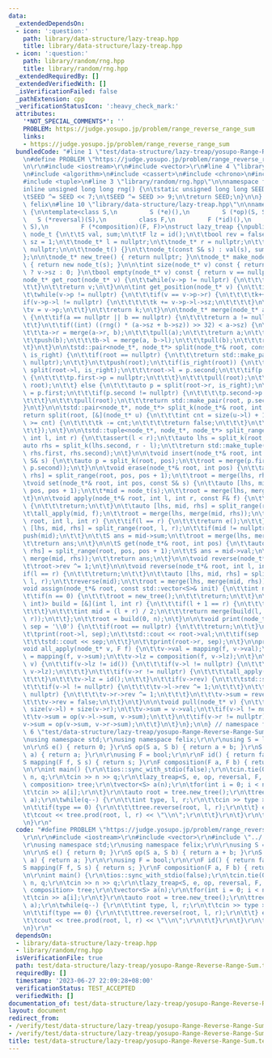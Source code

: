 ```yaml
---
data:
  _extendedDependsOn:
  - icon: ':question:'
    path: library/data-structure/lazy-treap.hpp
    title: library/data-structure/lazy-treap.hpp
  - icon: ':question:'
    path: library/random/rng.hpp
    title: library/random/rng.hpp
  _extendedRequiredBy: []
  _extendedVerifiedWith: []
  _isVerificationFailed: false
  _pathExtension: cpp
  _verificationStatusIcon: ':heavy_check_mark:'
  attributes:
    '*NOT_SPECIAL_COMMENTS*': ''
    PROBLEM: https://judge.yosupo.jp/problem/range_reverse_range_sum
    links:
    - https://judge.yosupo.jp/problem/range_reverse_range_sum
  bundledCode: "#line 1 \"test/data-structure/lazy-treap/yosupo-Range-Reverse-Range-Sum.test.cpp\"\
    \n#define PROBLEM \"https://judge.yosupo.jp/problem/range_reverse_range_sum\"\r\
    \n\r\n#include <iostream>\r\n#include <vector>\r\n#line 4 \"library/data-structure/lazy-treap.hpp\"\
    \n#include <algorithm>\n#include <cassert>\n#include <chrono>\n#include <functional>\n\
    #include <tuple>\n#line 3 \"library/random/rng.hpp\"\n\nnamespace felix {\n\n\
    inline unsigned long long rng() {\n\tstatic unsigned long long SEED = std::chrono::steady_clock::now().time_since_epoch().count();\n\
    \tSEED ^= SEED << 7;\n\tSEED ^= SEED >> 9;\n\treturn SEED;\n}\n\n} // namespace\
    \ felix\n#line 10 \"library/data-structure/lazy-treap.hpp\"\n\nnamespace felix\
    \ {\n\ntemplate<class S,\n         S (*e)(),\n         S (*op)(S, S),\n      \
    \   S (*reversal)(S),\n         class F,\n         F (*id)(),\n         S (*mapping)(F,\
    \ S),\n         F (*composition)(F, F)>\nstruct lazy_treap {\npublic:\n\tstruct\
    \ node_t {\n\t\tS val, sum;\n\t\tF lz = id();\n\t\tbool rev = false;\n\t\tint\
    \ sz = 1;\n\t\tnode_t* l = nullptr;\n\t\tnode_t* r = nullptr;\n\t\tnode_t* p =\
    \ nullptr;\n\n\t\tnode_t() {}\n\t\tnode_t(const S& s) : val(s), sum(s) {}\n\t\
    };\n\n\tnode_t* new_tree() { return nullptr; }\n\tnode_t* make_node(const S& s)\
    \ { return new node_t(s); }\n\n\tint size(node_t* v) const { return v != nullptr\
    \ ? v->sz : 0; }\n\tbool empty(node_t* v) const { return v == nullptr; }\n\n\t\
    node_t* get_root(node_t* v) {\n\t\twhile(v->p != nullptr) {\n\t\t\tv = v->p;\n\
    \t\t}\n\t\treturn v;\n\t}\n\n\tint get_position(node_t* v) {\n\t\tint k = size(v->l);\n\
    \t\twhile(v->p != nullptr) {\n\t\t\tif(v == v->p->r) {\n\t\t\t\tk++;\n\t\t\t\t\
    if(v->p->l != nullptr) {\n\t\t\t\t\tk += v->p->l->sz;\n\t\t\t\t}\n\t\t\t}\n\t\t\
    \tv = v->p;\n\t\t}\n\t\treturn k;\n\t}\n\n\tnode_t* merge(node_t* a, node_t* b)\
    \ {\n\t\tif(a == nullptr || b == nullptr) {\n\t\t\treturn a != nullptr ? a : b;\n\
    \t\t}\n\t\tif((int) ((rng() * (a->sz + b->sz)) >> 32) < a->sz) {\n\t\t\tpush(a);\n\
    \t\t\ta->r = merge(a->r, b);\n\t\t\tpull(a);\n\t\t\treturn a;\n\t\t} else {\n\t\
    \t\tpush(b);\n\t\t\tb->l = merge(a, b->l);\n\t\t\tpull(b);\n\t\t\treturn b;\n\t\
    \t}\n\t}\n\n\tstd::pair<node_t*, node_t*> split(node_t*& root, const std::function<bool(node_t*)>&\
    \ is_right) {\n\t\tif(root == nullptr) {\n\t\t\treturn std::make_pair(nullptr,\
    \ nullptr);\n\t\t}\n\t\tpush(root);\n\t\tif(is_right(root)) {\n\t\t\tauto p =\
    \ split(root->l, is_right);\n\t\t\troot->l = p.second;\n\t\t\tif(p.first != nullptr)\
    \ {\n\t\t\t\tp.first->p = nullptr;\n\t\t\t}\n\t\t\tpull(root);\n\t\t\treturn std::make_pair(p.first,\
    \ root);\n\t\t} else {\n\t\t\tauto p = split(root->r, is_right);\n\t\t\troot->r\
    \ = p.first;\n\t\t\tif(p.second != nullptr) {\n\t\t\t\tp.second->p = nullptr;\n\
    \t\t\t}\n\t\t\tpull(root);\n\t\t\treturn std::make_pair(root, p.second);\n\t\t\
    }\n\t}\n\n\tstd::pair<node_t*, node_t*> split_k(node_t*& root, int k) {\n\t\t\
    return split(root, [&](node_t* u) {\n\t\t\tint cnt = size(u->l) + 1;\n\t\t\tif(k\
    \ >= cnt) {\n\t\t\t\tk -= cnt;\n\t\t\t\treturn false;\n\t\t\t}\n\t\t\treturn true;\n\
    \t\t});\n\t}\n\n\tstd::tuple<node_t*, node_t*, node_t*> split_range(node_t*& root,\
    \ int l, int r) {\n\t\tassert(l < r);\n\t\tauto lhs = split_k(root, l);\n\t\t\
    auto rhs = split_k(lhs.second, r - l);\n\t\treturn std::make_tuple(lhs.first,\
    \ rhs.first, rhs.second);\n\t}\n\n\tvoid insert(node_t*& root, int pos, const\
    \ S& s) {\n\t\tauto p = split_k(root, pos);\n\t\troot = merge(p.first, merge(make_node(s),\
    \ p.second));\n\t}\n\n\tvoid erase(node_t*& root, int pos) {\n\t\tauto [lhs, mid,\
    \ rhs] = split_range(root, pos, pos + 1);\n\t\troot = merge(lhs, rhs);\n\t}\n\n\
    \tvoid set(node_t*& root, int pos, const S& s) {\n\t\tauto [lhs, mid, rhs] = split_range(root,\
    \ pos, pos + 1);\n\t\t*mid = node_t(s);\n\t\troot = merge(lhs, merge(mid, rhs));\n\
    \t}\n\n\tvoid apply(node_t*& root, int l, int r, const F& f) {\n\t\tif(l == r)\
    \ {\n\t\t\treturn;\n\t\t}\n\t\tauto [lhs, mid, rhs] = split_range(root, l, r);\n\
    \t\tall_apply(mid, f);\n\t\troot = merge(lhs, merge(mid, rhs));\n\t}\n\n\tS prod(node_t*&\
    \ root, int l, int r) {\n\t\tif(l == r) {\n\t\t\treturn e();\n\t\t}\n\t\tauto\
    \ [lhs, mid, rhs] = split_range(root, l, r);\n\t\tif(mid != nullptr) {\n\t\t\t\
    push(mid);\n\t\t}\n\t\tS ans = mid->sum;\n\t\troot = merge(lhs, merge(mid, rhs));\n\
    \t\treturn ans;\n\t}\n\n\tS get(node_t*& root, int pos) {\n\t\tauto [lhs, mid,\
    \ rhs] = split_range(root, pos, pos + 1);\n\t\tS ans = mid->val;\n\t\troot = merge(lhs,\
    \ merge(mid, rhs));\n\t\treturn ans;\n\t}\n\n\tvoid reverse(node_t*& root) {\n\
    \t\troot->rev ^= 1;\n\t}\n\n\tvoid reverse(node_t*& root, int l, int r) {\n\t\t\
    if(l == r) {\n\t\t\treturn;\n\t\t}\n\t\tauto [lhs, mid, rhs] = split_range(root,\
    \ l, r);\n\t\treverse(mid);\n\t\troot = merge(lhs, merge(mid, rhs));\n\t}\n\n\t\
    void assign(node_t*& root, const std::vector<S>& init) {\n\t\tint n = (int) init.size();\n\
    \t\tif(n == 0) {\n\t\t\troot = new_tree();\n\t\t\treturn;\n\t\t}\n\t\tstd::function<node_t*(int,\
    \ int)> build = [&](int l, int r) {\n\t\t\tif(l + 1 == r) {\n\t\t\t\treturn make_node(init[l]);\n\
    \t\t\t}\n\t\t\tint mid = (l + r) / 2;\n\t\t\treturn merge(build(l, mid), build(mid,\
    \ r));\n\t\t};\n\t\troot = build(0, n);\n\t}\n\n\tvoid print(node_t* root, char\
    \ sep = '\\0') {\n\t\tif(root == nullptr) {\n\t\t\treturn;\n\t\t}\n\t\tpush(root);\n\
    \t\tprint(root->l, sep);\n\t\tstd::cout << root->val;\n\t\tif(sep != '\\0') {\n\
    \t\t\tstd::cout << sep;\n\t\t}\n\t\tprint(root->r, sep);\n\t}\n\nprotected:\n\t\
    void all_apply(node_t* v, F f) {\n\t\tv->val = mapping(f, v->val);\n\t\tv->sum\
    \ = mapping(f, v->sum);\n\t\tv->lz = composition(f, v->lz);\n\t}\n\n\tvoid push(node_t*\
    \ v) {\n\t\tif(v->lz != id()) {\n\t\t\tif(v->l != nullptr) {\n\t\t\t\tall_apply(v->l,\
    \ v->lz);\n\t\t\t}\n\t\t\tif(v->r != nullptr) {\n\t\t\t\tall_apply(v->r, v->lz);\n\
    \t\t\t}\n\t\t\tv->lz = id();\n\t\t}\n\t\tif(v->rev) {\n\t\t\tstd::swap(v->l, v->r);\n\
    \t\t\tif(v->l != nullptr) {\n\t\t\t\tv->l->rev ^= 1;\n\t\t\t}\n\t\t\tif(v->r !=\
    \ nullptr) {\n\t\t\t\tv->r->rev ^= 1;\n\t\t\t}\n\t\t\tv->sum = reversal(v->sum);\n\
    \t\t\tv->rev = false;\n\t\t}\n\t}\n\n\tvoid pull(node_t* v) {\n\t\tv->sz = 1 +\
    \ size(v->l) + size(v->r);\n\t\tv->sum = v->val;\n\t\tif(v->l != nullptr) {\n\t\
    \t\tv->sum = op(v->l->sum, v->sum);\n\t\t}\n\t\tif(v->r != nullptr) {\n\t\t\t\
    v->sum = op(v->sum, v->r->sum);\n\t\t}\n\t}\n};\n\n} // namespace felix\n#line\
    \ 6 \"test/data-structure/lazy-treap/yosupo-Range-Reverse-Range-Sum.test.cpp\"\
    \nusing namespace std;\r\nusing namespace felix;\r\n\r\nusing S = long long;\r\
    \n\r\nS e() { return 0; }\r\nS op(S a, S b) { return a + b; }\r\nS reversal(S\
    \ a) { return a; }\r\n\r\nusing F = bool;\r\n\r\nF id() { return false; }\r\n\
    S mapping(F f, S s) { return s; }\r\nF composition(F a, F b) { return false; }\r\
    \n\r\nint main() {\r\n\tios::sync_with_stdio(false);\r\n\tcin.tie(0);\r\n\tint\
    \ n, q;\r\n\tcin >> n >> q;\r\n\tlazy_treap<S, e, op, reversal, F, id, mapping,\
    \ composition> tree;\r\n\tvector<S> a(n);\r\n\tfor(int i = 0; i < n; i++) {\r\n\
    \t\tcin >> a[i];\r\n\t}\r\n\tauto root = tree.new_tree();\r\n\ttree.assign(root,\
    \ a);\r\n\twhile(q--) {\r\n\t\tint type, l, r;\r\n\t\tcin >> type >> l >> r;\r\
    \n\t\tif(type == 0) {\r\n\t\t\ttree.reverse(root, l, r);\r\n\t\t} else {\r\n\t\
    \t\tcout << tree.prod(root, l, r) << \"\\n\";\r\n\t\t}\r\n\t}\r\n\treturn 0;\r\
    \n}\r\n"
  code: "#define PROBLEM \"https://judge.yosupo.jp/problem/range_reverse_range_sum\"\
    \r\n\r\n#include <iostream>\r\n#include <vector>\r\n#include \"../../../library/data-structure/lazy-treap.hpp\"\
    \r\nusing namespace std;\r\nusing namespace felix;\r\n\r\nusing S = long long;\r\
    \n\r\nS e() { return 0; }\r\nS op(S a, S b) { return a + b; }\r\nS reversal(S\
    \ a) { return a; }\r\n\r\nusing F = bool;\r\n\r\nF id() { return false; }\r\n\
    S mapping(F f, S s) { return s; }\r\nF composition(F a, F b) { return false; }\r\
    \n\r\nint main() {\r\n\tios::sync_with_stdio(false);\r\n\tcin.tie(0);\r\n\tint\
    \ n, q;\r\n\tcin >> n >> q;\r\n\tlazy_treap<S, e, op, reversal, F, id, mapping,\
    \ composition> tree;\r\n\tvector<S> a(n);\r\n\tfor(int i = 0; i < n; i++) {\r\n\
    \t\tcin >> a[i];\r\n\t}\r\n\tauto root = tree.new_tree();\r\n\ttree.assign(root,\
    \ a);\r\n\twhile(q--) {\r\n\t\tint type, l, r;\r\n\t\tcin >> type >> l >> r;\r\
    \n\t\tif(type == 0) {\r\n\t\t\ttree.reverse(root, l, r);\r\n\t\t} else {\r\n\t\
    \t\tcout << tree.prod(root, l, r) << \"\\n\";\r\n\t\t}\r\n\t}\r\n\treturn 0;\r\
    \n}\r\n"
  dependsOn:
  - library/data-structure/lazy-treap.hpp
  - library/random/rng.hpp
  isVerificationFile: true
  path: test/data-structure/lazy-treap/yosupo-Range-Reverse-Range-Sum.test.cpp
  requiredBy: []
  timestamp: '2023-06-27 22:09:28+08:00'
  verificationStatus: TEST_ACCEPTED
  verifiedWith: []
documentation_of: test/data-structure/lazy-treap/yosupo-Range-Reverse-Range-Sum.test.cpp
layout: document
redirect_from:
- /verify/test/data-structure/lazy-treap/yosupo-Range-Reverse-Range-Sum.test.cpp
- /verify/test/data-structure/lazy-treap/yosupo-Range-Reverse-Range-Sum.test.cpp.html
title: test/data-structure/lazy-treap/yosupo-Range-Reverse-Range-Sum.test.cpp
---
```

